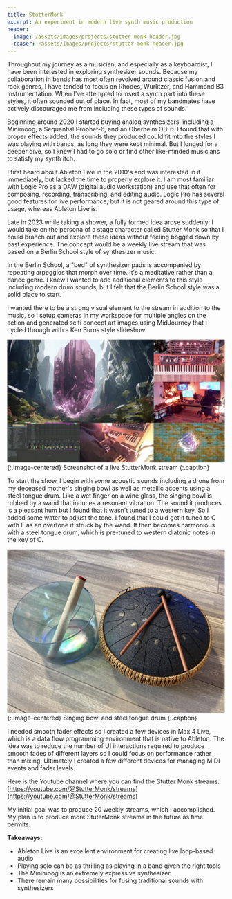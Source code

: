 ```yaml
---
title: StutterMonk
excerpt: An experiment in modern live synth music production
header:
  image: /assets/images/projects/stutter-monk-header.jpg
  teaser: /assets/images/projects/stutter-monk-header.jpg
---
```


Throughout my journey as a musician, and especially as a keyboardist, I have been interested in exploring synthesizer sounds. Because my collaboration in bands has most often revolved around classic fusion and rock genres, I have tended to focus on Rhodes, Wurlitzer, and Hammond B3 instrumentation. When I've attempted to insert a synth part into these styles, it often sounded out of place. In fact, most of my bandmates have actively discouraged me from including these types of sounds.

Beginning around 2020 I started buying analog synthesizers, including a Minimoog, a Sequential Prophet-6, and an Oberheim OB-6. I found that with proper effects added, the sounds they produced could fit into the styles I was playing with bands, as long they were kept minimal. But I longed for a deeper dive, so I knew I had to go solo or find other like-minded musicians to satisfy my synth itch.

I first heard about Ableton Live in the 2010's and was interested in it immediately, but lacked the time to properly explore it. I am most familiar with Logic Pro as a DAW (digital audio workstation) and use that often for composing, recording, transcribing, and editing audio. Logic Pro has several good features for live performance, but it is not geared around this type of usage, whereas Ableton Live is.

Late in 2023 while taking a shower, a fully formed idea arose suddenly: I would take on the persona of a stage character called Stutter Monk so that I could branch out and explore these ideas without feeling bogged down by past experience. The concept would be a weekly live stream that was based on a Berlin School style of synthesizer music.

In the Berlin School, a "bed" of synthesizer pads is accompanied by repeating arpeggios that morph over time. It's a meditative rather than a dance genre. I knew I wanted to add additional elements to this style including modern drum sounds, but I felt that the Berlin School style was a solid place to start.

I wanted there to be a strong visual element to the stream in addition to the music, so I setup cameras in my workspace for multiple angles on the action and generated scifi concept art images using MidJourney that I cycled through with a Ken Burns style slideshow.

![Screenshot of live stream](/assets/images/projects/stutter-monk/stream-screenshot.jpg){:.image-centered}
Screenshot of a live StutterMonk stream
{:.caption}

To start the show, I begin with some acoustic sounds including a drone from my deceased mother's singing bowl as well as metallic accents using a steel tongue drum. Like a wet finger on a wine glass, the singing bowl is rubbed by a wand that induces a resonant vibration. The sound it produces is a pleasant hum but I found that it wasn't tuned to a western key. So I added some water to adjust the tone. I found that I could get it tuned to C with F as an overtone if struck by the wand. It then becomes harmonious with a steel tongue drum, which is pre-tuned to western diatonic notes in the key of C.

![Picture of singing bowl and steel tongue drum](/assets/images/projects/stutter-monk/bowl-and-drum.jpg){:.image-centered}
Singing bowl and steel tongue drum
{:.caption}

I needed smooth fader effects so I created a few devices in Max 4 Live, which is a data flow programming environment that is native to Ableton. The idea was to reduce the number of UI interactions required to produce smooth fades of different layers so I could focus on performance rather than mixing. Ultimately I created a few different devices for managing MIDI events and fader levels.

Here is the Youtube channel where you can find the Stutter Monk streams: [https://youtube.com/@StutterMonk/streams](https://youtube.com/@StutterMonk/streams)

My initial goal was to produce 20 weekly streams, which I accomplished. My plan is to produce more StuterMonk streams in the future as time permits.

**Takeaways:**
  * Ableton Live is an excellent environment for creating live loop-based audio
  * Playing solo can be as thrilling as playing in a band given the right tools
  * The Minimoog is an extremely expressive synthesizer
  * There remain many possibilities for fusing traditional sounds with synthesizers
